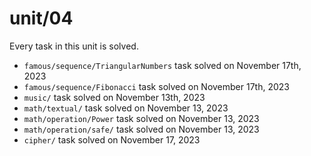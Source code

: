 # unit/04

Every task in this unit is solved.

- `famous/sequence/TriangularNumbers` task solved on November 17th, 2023
- `famous/sequence/Fibonacci` task solved on November 17th, 2023
- `music/` task solved on November 13th, 2023
- `math/textual/` task solved on November 13, 2023
- `math/operation/Power` task solved on November 13, 2023
- `math/operation/safe/` task solved on November 13, 2023
- `cipher/` task solved on November 17, 2023
